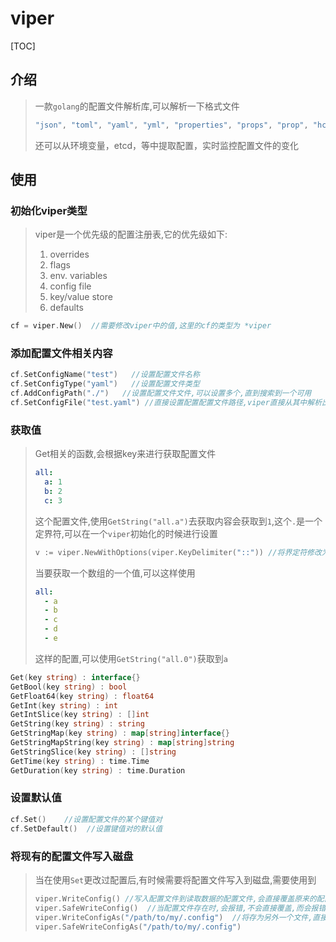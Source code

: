 # viper



[TOC]

## 介绍

> 一款`golang`的配置文件解析库,可以解析一下格式文件
>
> ```go
> "json", "toml", "yaml", "yml", "properties", "props", "prop", "hcl", "tfvars", "dotenv", "env", "ini"
> ```
>
> 还可以从环境变量，etcd，等中提取配置，实时监控配置文件的变化





## 使用

### 初始化viper类型

> viper是一个优先级的配置注册表,它的优先级如下:
>
> 
> 1. overrides
> 2. flags
> 3. env. variables
> 4. config file
> 5. key/value store
> 6. defaults
> 

```go
cf = viper.New()  //需要修改viper中的值,这里的cf的类型为 *viper
```

### 添加配置文件相关内容

```go
cf.SetConfigName("test")   //设置配置文件名称
cf.SetConfigType("yaml")   //设置配置文件类型
cf.AddConfigPath("./")   //设置配置文件文件,可以设置多个,直到搜索到一个可用
cf.SetConfigFile("test.yaml") //直接设置配置配置文件路径,viper直接从其中解析出路径,文件名,文件类型
```

### 获取值



> Get相关的函数,会根据key来进行获取配置文件
>
> ```yaml
> all:
>   a: 1
>   b: 2
>   c: 3
> ```
>
> 这个配置文件,使用`GetString("all.a")`去获取内容会获取到`1`,这个`.`是一个定界符,可以在一个`viper`初始化的时候进行设置
>
> ```go
> v := viper.NewWithOptions(viper.KeyDelimiter("::")) //将界定符修改为"::"
> ```
>
> 当要获取一个数组的一个值,可以这样使用
>
> ```yaml
> all:
>   - a
>   - b
>   - c
>   - d
>   - e
> ```
>
> 这样的配置,可以使用`GetString("all.0")`获取到`a`
>
> 

```go
Get(key string) : interface{}
GetBool(key string) : bool
GetFloat64(key string) : float64
GetInt(key string) : int
GetIntSlice(key string) : []int
GetString(key string) : string
GetStringMap(key string) : map[string]interface{}
GetStringMapString(key string) : map[string]string 
GetStringSlice(key string) : []string
GetTime(key string) : time.Time
GetDuration(key string) : time.Duration
```



### 设置默认值

```go
cf.Set()    //设置配置文件的某个键值对
cf.SetDefault()  //设置键值对的默认值
```



### 将现有的配置文件写入磁盘

> 当在使用`Set`更改过配置后,有时候需要将配置文件写入到磁盘,需要使用到
>
> ```go
> viper.WriteConfig() //写入配置文件到读取数据的配置文件,会直接覆盖原来的配置文件
> viper.SafeWriteConfig()  //当配置文件存在时,会报错,不会直接覆盖,而会报错
> viper.WriteConfigAs("/path/to/my/.config")  //将存为另外一个文件,直接覆盖 
> viper.SafeWriteConfigAs("/path/to/my/.config") 
> ```

